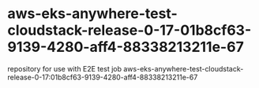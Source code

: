 # aws-eks-anywhere-test-cloudstack-release-0-17-01b8cf63-9139-4280-aff4-88338213211e-67
repository for use with E2E test job aws-eks-anywhere-test-cloudstack-release-0-17:01b8cf63-9139-4280-aff4-88338213211e-67
